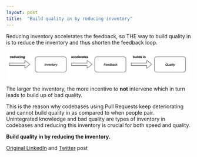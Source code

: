 ```yaml
---
layout: post
title:  "Build quality in by reducing inventory"
---
```

Reducing inventory accelerates the feedback, so THE way to build quality in is to reduce the inventory and thus shorten the feedback loop.  

![build quality in](/assets/images/build-quality-in.png)

The larger the inventory, the more incentive to __not__ intervene which in turn leads to build up of bad quality.

This is the reason why codebases using Pull Requests keep deteriorating and cannot build quality in as compared to when people pair.  
Unintegrated knowledge and bad quality are types of inventory in codebases and reducing this inventory is crucial for both speed and quality.

__Build quality in by reducing the inventory.__

[Original LinkedIn](https://www.linkedin.com/feed/update/urn:li:activity:6621508222773706752/) and [Twitter](https://twitter.com/d_stepanovic/status/1205445511597187073) post